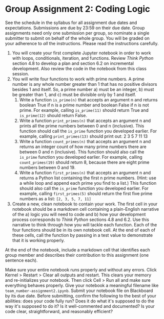 # Group Assignment 2: Coding Logic

See the schedule in the syllabus for all assignment due dates and expectations. Submissions are due by 23:59 on their due date. Group assignments need only one submission per group, so nominate a single submitter to submit on behalf of the whole group. You will be graded on your adherence to *all* the instructions. Please read the instructions carefully.

1. You will create your first complete Jupyter notebook in order to work with loops, conditionals, iteration, and functions. Review *Think Python* section 4.8 to develop a plan and section 6.2 on incremental development. Also review the code in the notebook from this class session.
2. You will write four functions to work with prime numbers. A prime number is any whole number greater than 1 that has no positive divisors besides 1 and itself. So, a prime number a) must be an integer, b) must be greater than 1, and c) must be divisible only by 1 and itself.
   1. Write a function `is_prime(n)` that accepts an argument n and returns boolean True if n is a prime number and boolean False if n is not prime. For example, calling `is_prime(11)` should return True and `is_prime(12)` should return False.
   2. Write a function `print_primes(n)` that accepts an argument n and prints all the prime numbers between 0 and n (inclusive). This function should call the `is_prime` function you developed earlier. For example, calling `print_primes(13)` should print out: 2 3 5 7 11 13
   3. Write a function `count_primes(n)` that accepts an argument n and returns an integer count of how many prime numbers there are between 0 and n (inclusive). This function should also call the `is_prime` function you developed earlier. For example, calling `count_primes(19)` should return 8, because there are eight prime numbers between 0 and 19.
   4. Write a function `first_primes(n)` that accepts an argument n and returns a Python list containing the first n prime numbers. (Hint: use a while loop and append each prime you find to a list.) This function should also call the `is_prime` function you developed earlier. For example, calling `first_primes(5)` should return the first five prime numbers as a list: `[2, 3, 5, 7, 11]`
3. Create a new, clean notebook to contain your work. The first cell in your notebook should be a markdown cell containing a plain-English narrative of the a) logic you will need to code and b) how your development process corresponds to *Think Python* sections 4.8 and 6.2. Use this narrative to think through how you will tackle each function. Each of the four functions should be in its own notebook cell. At the end of each of these cells, call the function by passing in a test value to demonstrate that it is working properly.

At the end of the notebook, include a markdown cell that identifies each group member and describes their contribution to this assignment (one sentence each).

Make sure your entire notebook runs properly and without any errors. Click Kernel > Restart > Clear all outputs and restart. This clears your memory and re-initializes your notebook. Then click Cell > Run all and make sure everything behaves properly. Give your notebook a meaningful filename like `team_number-assignment2.ipynb`. Submit your notebook file on Blackboard by its due date. Before submitting, confirm the following to the best of your abilities: does your code fully run? Does it do what it's supposed to do the way it's supposed to do it? Is it well-commented and documented? Is your code clear, straightforward, and reasonably efficient?
